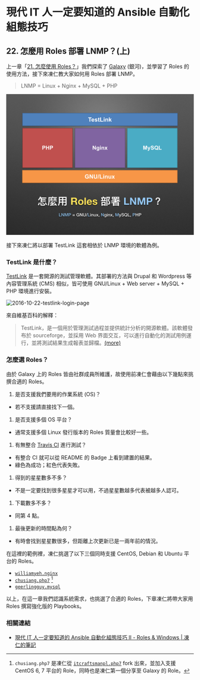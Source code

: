 # 現代 IT 人一定要知道的 Ansible 自動化組態技巧

## 22. 怎麼用 Roles 部署 LNMP？(上)

上一章「[21. 怎麼使用 Roles？](21.how-to-use-the-roles.md)」我們探索了 [Galaxy][ansible_galaxy] (銀河)，並學習了 Roles 的使用方法，接下來凍仁教大家如何用 Roles 部署 LNMP。

> LNMP = Linux + Nginx + MySQL + PHP

![automate_with_ansible_practice-25.jpg](imgs/automate_with_ansible_practice-25.jpg)

接下來凍仁將以部署 TestLink 這套相依於 LNMP 環境的軟體為例。

[ansible_galaxy]: https://galaxy.ansible.com

### TestLink 是什麼？

[TestLink][testlink_official] 是一套開源的測試管理軟體。其部署的方法與 Drupal 和 Wordpress 等內容管理系統 (CMS) 相似，皆可使用 GNU/Linux + Web server + MySQL + PHP 環境進行安裝。

![2016-10-22-testlink-login-page](https://cloud.githubusercontent.com/assets/219066/19607220/eab4c16a-97fa-11e6-97e1-04869b724673.png)

來自維基百科的解釋：

> TestLink，是一個用於管理測試過程並提供統計分析的開源軟體。該軟體發布於 sourceforge，並採用 Web 界面交互，可以進行自動化的測試用例運行，並將測試結果生成報表並歸檔。[(more)][wikipedia_testLink]

[testlink_official]: http://testlink.org
[wikipedia_testLink]: https://zh.wikipedia.org/wiki/TestLink


### 怎麼選 Roles？

由於 Galaxy 上的 Roles 皆由社群成員所維護，故使用前凍仁會藉由以下幾點來挑撰合適的 Roles。

1. 是否支援我們要用的作業系統 (OS)？
 - 若不支援請直接找下一個。
1. 是否支援多個 OS 平台？
 - 通常支援多個 Linux 發行版本的 Roles 質量會比較好一些。
1. 有無整合 [Travis CI][travis_ci_official] 進行測試？
 - 有整合 CI 就可以從 README 的 Badge 上看到建置的結果。
 - 綠色為成功；紅色代表失敗。
1. 得到的星星數多不多？
 - 不是一定要找到很多星星才可以用，不過星星數越多代表被越多人認可。
1. 下載數多不多？
 - 同第 4 點。
1. 最後更新的時間點為何？
 - 有時會找到星星數很多，但距離上次更新已是一兩年前的情況。

[travis_ci_official]: https://travis-ci.org

在這裡的範例裡，凍仁挑選了以下三個同時支援 CentOS, Debian 和 Ubuntu 平台的 Roles。

- [`williamyeh.nginx`][williamyeh_nginx]
- [`chusiang.php7`][chusiang_php7] [^2]
- [`geerlingguy.mysql`][geerlingguy_mysql]

[itcraftsmanpl_php7]: https://github.com/itcraftsmanpl/ansible-role-php7
[chusiang_php7]: https://galaxy.ansible.com/chusiang/php7/
[williamyeh_nginx]: https://galaxy.ansible.com/williamyeh/nginx/
[geerlingguy_mysql]: https://galaxy.ansible.com/geerlingguy/mysql/

以上，在這一章我們認識系統需求，也挑選了合適的 Roles，下章凍仁將帶大家用 Roles 撰寫強化版的 Playbooks。


### 相關連結

- [現代 IT 人一定要知道的 Ansible 自動化組態技巧 Ⅱ - Roles & Windows | 凍仁的筆記][automate-with-ansible-roles-windows]

[automate-with-ansible-roles-windows]: http://note.drx.tw/2016/07/automate-with-ansible-roles-windows.html


[^1]: 凍仁第一次聽到 TestLink 是在 2013 年的夏天, 那時接到主管指派在下幫某位女同事架站，才知道有那麼一套專為管理測試導向的 CMS。

[^2]: `chusiang.php7` 是凍仁從 [`itcraftsmanpl.php7`][itcraftsmanpl_php7] fork 出來，並加入支援 CentOS 6, 7 平台的 Role，同時也是凍仁第一個分享至 Galaxy 的 Role。

